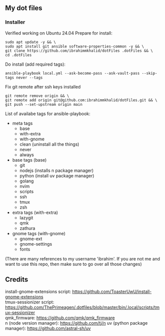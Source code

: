 ## My dot files

### Installer

Verified working on Ubuntu 24.04
Prepare for install:

```
sudo apt update -y && \
sudo apt install git ansible software-properties-common -y && \
git clone https://github.com/ibrahimmkhalid/dotFiles .dotFiles && \
cd .dotFiles
```

Do install (add required tags):

```
ansible-playbook local.yml --ask-become-pass --ask-vault-pass --skip-tags never --tags
```

Fix git remote after ssh keys installed

```
git remote remove origin && \
git remote add origin git@github.com:ibrahimmkhalid/dotFiles.git && \
git push --set-upstream origin main
```

List of availabe tags for ansible-playbook:

- meta tags
  - base
  - with-extra
  - with-gnome
  - clean (uninstall all the things)
  - never
  - always
- base tags (base)
  - git
  - nodejs (installs n package manager)
  - python (install uv package manager)
  - golang
  - nvim
  - scripts
  - ssh
  - tmux
  - zsh
- extra tags (with-extra)
  - lazygit
  - qmk
  - zathura
- gnome tags (with-gnome)
  - gnome-ext
  - gnome-settings
  - fonts

(There are many references to my username 'ibrahim'. If you are not me and want to use this repo, then make sure to go over all those changes)

## Credits

install-gnome-extensions script: https://github.com/ToasterUwU/install-gnome-extensions  
tmux-sessionizer script: https://github.com/ThePrimeagen/.dotfiles/blob/master/bin/.local/scripts/tmux-sessionizer  
qmk_firmware: https://github.com/qmk/qmk_firmware  
n (node version manager): https://github.com/tj/n
uv (python package manager): https://github.com/astral-sh/uv
